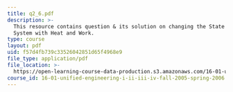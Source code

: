 ```yaml
---
title: q2_6.pdf
description: >-
  This resource contains question & its solution on changing the State of a
  System with Heat and Work.
type: course
layout: pdf
uid: f57d4fb739c33526042851d65f4968e9
file_type: application/pdf
file_location: >-
  https://open-learning-course-data-production.s3.amazonaws.com/16-01-unified-engineering-i-ii-iii-iv-fall-2005-spring-2006/f57d4fb739c33526042851d65f4968e9_q2_6.pdf
course_id: 16-01-unified-engineering-i-ii-iii-iv-fall-2005-spring-2006
---
```

